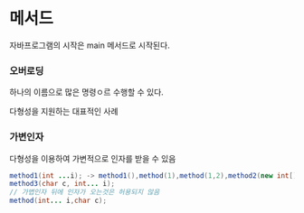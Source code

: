 # 메서드
자바프로그램의 시작은 main 메서드로 시작된다.
### 오버로딩
하나의 이름으로 많은 명령ㅇ르 수행할 수 있다.

다형성을 지원하는 대표적인 사례

### 가변인자
다형성을 이용하여 가변적으로 인자를 받을 수 있음
```java
method1(int ...i); -> method1(),method(1),method(1,2),method2(new int[]{1,2,3})
method3(char c, int... i);
// 가볍인자 뒤에 인자가 오는것은 허용되지 않음
method(int... i,char c);
```